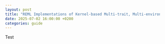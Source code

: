 ```yaml
---
layout: post
title: "REML Implementations of Kernel-based Multi-trait, Multi-environment Genomic Prediction Models"
date: 2025-07-02 16:00:00 +0200
categories: guide
---
```


Test
